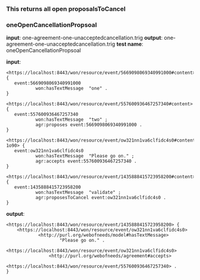 ### This returns all open proposalsToCancel

 ### oneOpenCancellationPropsoal
 **input**: one-agreement-one-unacceptedcancellation.trig
 **output**: one-agreement-one-unacceptedcancellation.trig
 **test name**: oneOpenCancellationPropsoal
 
 **input**:
 
 ```
 <https://localhost:8443/won/resource/event/5669098069340991000#content> {
    event:5669098069340991000
            won:hasTextMessage  "one" .
}

 <https://localhost:8443/won/resource/event/557600936467257340#content> {
    event:557600936467257340
            won:hasTextMessage  "two" ;
            agr:proposes event:5669098069340991000 .
}

<https://localhost:8443/won/resource/event/ow321nn1va6clfidc4s0#content-1o90> {
    event:ow321nn1va6clfidc4s0
            won:hasTextMessage  "Please go on." ;
            agr:accepts event:557600936467257340 .
}

<https://localhost:8443/won/resource/event/1435888415723958200#content> {
    event:1435888415723958200
            won:hasTextMessage  "validate" ;
            agr:proposesToCancel event:ow321nn1va6clfidc4s0 .
}
```

**output**:
```
<https://localhost:8443/won/resource/event/1435888415723958200> {
    <https://localhost:8443/won/resource/event/ow321nn1va6clfidc4s0>
            <http://purl.org/webofneeds/model#hasTextMessage>
                    "Please go on." .
        <https://localhost:8443/won/resource/event/ow321nn1va6clfidc4s0>
                <http://purl.org/webofneeds/agreement#accepts>
                    <https://localhost:8443/won/resource/event/557600936467257340> .
}
```